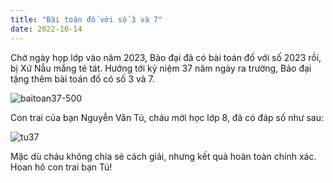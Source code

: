 ```yaml
---
title: "Bài toán đố với số 3 và 7" 
date: 2022-10-14
---
```


Chờ ngày họp lớp vào năm 2023, Bảo đại đã có bài toán đố với số 2023 rồi, bị Xứ Nẫu mắng té tát.
Hướng tới kỷ niệm 37 năm ngày ra trường, Bảo đại tặng thêm bài toán đố có số 3 và 7.

![baitoan37-500](https://github.com/user-attachments/assets/da11a72c-28b3-4a32-9cc7-c00911e733e0)


Con trai của bạn Nguyễn Văn Tú, cháu mới học lớp 8, đã có đáp số như sau: 

![tu37](https://github.com/user-attachments/assets/04c6670b-1f3e-47cc-b99b-fe05fbb57207)

Mặc dù cháu không chia sẻ cách giải, nhưng kết quả hoàn toàn chính xác. Hoan hô con trai bạn Tú!
